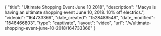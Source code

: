{
    "title": "Ultimate Shopping Event June 10 2018",
    "description": "Macys is having an ultimate shopping event June 10, 2018. 10% off electrics.",
    "videoid": "164733366",
    "date_created": "1528489548",
    "date_modified": "1546466803",
    "type": "captivate",
    "layout": "video",
    "url": "\/v\/ultimate-shopping-event-june-10-2018\/164733366"
}